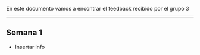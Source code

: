 En este documento vamos a encontrar el feedback recibido por el grupo 3
****
## Semana 1
+ Insertar info